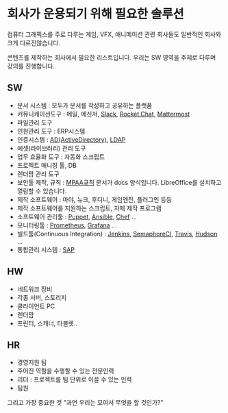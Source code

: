 # 회사가 운용되기 위해 필요한 솔루션
컴퓨터 그래픽스를 주로 다루는 게임, VFX, 애니메이션 관련 회사들도 일반적인 회사와 크게 다르진않습니다.

콘텐츠를 제작하는 회사에서 필요한 리스트입니다. 우리는 SW 영역을  주제로 다루며 강의를 진행합니다.

## SW
- 문서 시스템 : 모두가 문서를 작성하고 공유하는 플랫폼
- 커뮤니케이션도구 : 메일, 메신저, [Slack](https://slack.com), [Rocket.Chat](https://rocket.chat), [Mattermost](https://www.mattermost.org)
- 파일관리 도구
- 인원관리 도구 : ERP시스템
- 인증시스템 : [AD(ActiveDirectory)](https://ko.wikipedia.org/wiki/액티브_디렉터리), [LDAP](https://ko.wikipedia.org/wiki/LDAP)
- 에셋(라이브러리) 관리 도구
- 업무 효율화 도구 : 자동화 스크립트
- 프로젝트 매니징 툴, DB
- 렌더팜 관리 도구
- 보안툴 제작, 규칙 : [MPAA규칙](https://www.mpaa.org/what-we-do/advancing-creativity/additional-resources/#content-protection-best-practices) 문서가 docs 양식입니다. LibreOffice를 설치하고 열람할 수 있습니다.
- 제작 소프트웨어 : 마야, 뉴크, 후디니, 게임엔진, 플러그인 등등
- 제작 소프트웨어를 지원하는 스크립트, 자체 제작 프로그램
- 소프트웨어 관리툴 : [Puppet](https://puppet.com), [Ansible](https://www.ansible.com), [Chef](https://www.chef.io) ...
- 모니터링툴 : [Prometheus](https://prometheus.io), [Grafana](https://grafana.com) ...
- 빌드툴(Continuous Integration) : [Jenkins](https://jenkins.io), [SemaphoreCI](https://semaphoreci.com), [Travis](https://travis-ci.org), [Hudson](http://hudson-ci.org) ...
- 통합관리 시스템 : [SAP](https://www.sap.com/korea/index.html)

## HW
- 네트워크 장비
- 각종 서버, 스토리지
- 클라이언트 PC
- 렌더팜
- 프린터, 스캐너, 타블렛..

## HR
- 경영지원 팀
- 주어진 역할을 수행할 수 있는 전문인력
- 리더 : 프로젝트를 팀 단위로 이끌 수 있는 인력
- 팀원

그리고 가장 중요한 것 "과연 우리는 모여서 무엇을 할 것인가?"